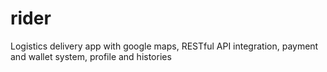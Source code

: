 # rider

Logistics delivery app with google maps, RESTful API integration, payment and wallet system, profile and histories
